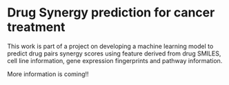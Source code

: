 # Drug Synergy prediction for cancer treatment

This work is part of a project on developing a machine learning model to predict drug pairs synergy scores using feature derived from drug SMILES, cell line information, gene expression fingerprints and pathway information.

More information is coming!!
